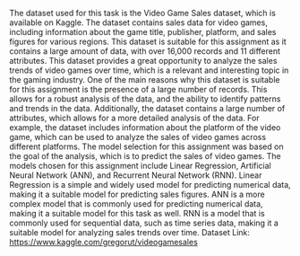 The dataset used for this task is the Video Game Sales dataset, which is available on Kaggle. The dataset contains sales data for video games, including information about the game title, publisher, platform, and sales figures for various regions. This dataset is suitable for this assignment as it contains a large amount of data, with over 16,000 records and 11 different attributes. This dataset provides a great opportunity to analyze the sales trends of video games over time, which is a relevant and interesting topic in the gaming industry.
One of the main reasons why this dataset is suitable for this assignment is the presence of a large number of records. This allows for a robust analysis of the data, and the ability to identify patterns and trends in the data. Additionally, the dataset contains a large number of attributes, which allows for a more detailed analysis of the data. For example, the dataset includes information about the platform of the video game, which can be used to analyze the sales of video games across different platforms.
The model selection for this assignment was based on the goal of the analysis, which is to predict the sales of video games. The models chosen for this assignment include Linear Regression, Artificial Neural Network (ANN), and Recurrent Neural Network (RNN). Linear Regression is a simple and widely used model for predicting numerical data, making it a suitable model for predicting sales figures. ANN is a more complex model that is commonly used for predicting numerical data, making it a suitable model for this task as well. RNN is a model that is commonly used for sequential data, such as time series data, making it a suitable model for analyzing sales trends over time.
Dataset Link: https://www.kaggle.com/gregorut/videogamesales
